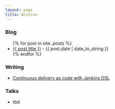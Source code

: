 ```yaml
---
layout: page
title: Archive
---
```


### Blog
<ul class="archive-list">
{% for post in site..posts %}
  <li><a href="{{post.url}}">{{ post.title }}</a> - <span class="post-date" style="display: inline-block">{{ post.date | date_to_string }}</span></li>
{% endfor %}
</ul>

### Writing
* [Continuous delivery as code with Jenkins DSL](https://blend.com/blog/community/engineering/jenkins-dsl/)

### Talks
* tbd